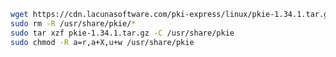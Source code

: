 ﻿```sh
wget https://cdn.lacunasoftware.com/pki-express/linux/pkie-1.34.1.tar.gz
sudo rm -R /usr/share/pkie/*
sudo tar xzf pkie-1.34.1.tar.gz -C /usr/share/pkie
sudo chmod -R a=r,a+X,u+w /usr/share/pkie
```
